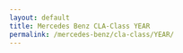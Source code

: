 ```yaml
---
layout: default
title: Mercedes Benz CLA-Class YEAR
permalink: /mercedes-benz/cla-class/YEAR/
---
```

